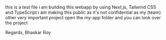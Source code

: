 this is a test file
i am building this webapp by using Next.js, Tailwind CSS and TypeScript
i am making this public as it's not confidential as my (team) other very important project
open the my-app folder
and you can look over the project

Regards,
Bhaskar Roy
